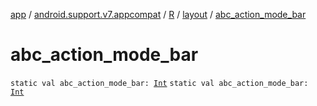 [app](../../../index.md) / [android.support.v7.appcompat](../../index.md) / [R](../index.md) / [layout](index.md) / [abc_action_mode_bar](./abc_action_mode_bar.md)

# abc_action_mode_bar

`static val abc_action_mode_bar: `[`Int`](https://kotlinlang.org/api/latest/jvm/stdlib/kotlin/-int/index.html)
`static val abc_action_mode_bar: `[`Int`](https://kotlinlang.org/api/latest/jvm/stdlib/kotlin/-int/index.html)